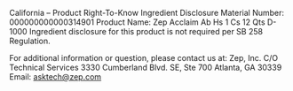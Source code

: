  
 
 
California – Product Right-To-Know Ingredient Disclosure 
Material Number: 000000000000314901 
Product Name: Zep Acclaim Ab Hs 1 Cs 12 Qts D-1000 
Ingredient disclosure for this product is not required per SB 258 Regulation. 
 
For additional information or question, please contact us at: 
Zep, Inc. 
C/O Technical Services 
3330 Cumberland Blvd. SE, Ste 700 
Atlanta, GA 30339 
Email: asktech@zep.com 
 
 
 
 
